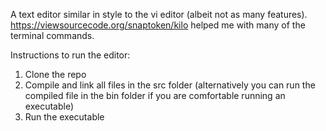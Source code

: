 A text editor similar in style to the vi editor (albeit not as many features). https://viewsourcecode.org/snaptoken/kilo helped me with many of the terminal commands.

Instructions to run the editor:
  1. Clone the repo
  2. Compile and link all files in the src folder (alternatively you can run the compiled file in the bin folder if you are comfortable running an executable)
  3. Run the executable
